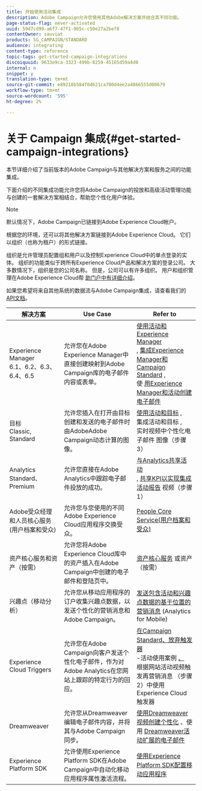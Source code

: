 ```yaml
---
title: 开始使用活动集成
description: Adobe Campaign允许您使用其他Adobe解决方案并结合其不同功能。
page-status-flag: never-activated
uuid: 59d7cd99-a6f7-47f1-9b5c-c50e27a2bef8
contentOwner: sauviat
products: SG_CAMPAIGN/STANDARD
audience: integrating
content-type: reference
topic-tags: get-started-campaign-integrations
discoiquuid: 9633e9ca-3323-499b-8259-45165d59a4d0
internal: n
snippet: y
translation-type: tm+mt
source-git-commit: e89218b584f0d621ca700d4ee2a4866555d00679
workflow-type: tm+mt
source-wordcount: '595'
ht-degree: 2%

---
```



# 关于 Campaign 集成{#get-started-campaign-integrations}

本节详细介绍了当前版本的Adobe Campaign与其他解决方案和服务之间的功能集成。

下面介绍的不同集成功能允许您将Adobe Campaign的投放和高级活动管理功能与创建的一套解决方案相结合，帮助您个性化用户体验。

>[!NOTE]
>
> 默认情况下，Adobe Campaign已链接到Adobe Experience Cloud帐户。

根据您的环境，还可以将其他解决方案链接到Adobe Experience Cloud。 它们以组织（也称为租户）的形式链接。

组织是允许管理员配置组和用户以及控制Experience Cloud中的单点登录的实体。 组织的功能类似于跨所有Experience Cloud产品和解决方案的登录公司。 大多数情况下，组织是您的公司名称。 但是，公司可以有许多组织。 用户和组织管理在Adobe Experience Cloud帮 [助门户中有详细介绍](https://marketing.adobe.com/resources/help/zh_CN/mcloud/organizations.html)。

如果您希望将来自其他系统的数据流与Adobe Campaign集成，请查看我们的 [API文档](../../api/using/get-started-apis.md)。

<table> 
 <thead> 
  <tr> 
   <th> 解决方案<br /> </th> 
   <th> Use Case<br /> </th> 
   <th> Refer to<br /> </th> 
  </tr> 
 </thead> 
 <tbody> 
  <tr> 
   <td> Experience Manager<br /> 6.1、6.2、6.3、6.4、6.5<br /> </td> 
   <td> 允许您在Adobe Experience Manager中直接创建映射到Adobe Campaign库的电子邮件内容或表单。<br /> </td> 
   <td> 
     <a href="../../integrating/using/integrating-with-experience-manager.md">使用活动和Experience Manager</a><br/>, <a href="https://helpx.adobe.com/experience-manager/6-4/sites/administering/using/campaignstandard.html">集成Experience Manager和Campaign Standard</a> , <br/>使 <a href="https://docs.campaign.adobe.com/doc/standard/getting_started/en/ACS_AEM.html">用Experience Manager和活动创建电子邮件</a> 
    </td> 
  </tr> 
  <tr> 
   <td> 目标<br /> Classic, Standard<br /> </td> 
   <td> 允许您插入在打开由目标创建和发送的电子邮件时由AdobeAdobe Campaign动态计算的图像。<br /> </td> 
   <td> 
    <a href="../../integrating/using/about-campaign-target-integration.md">使用活动和目标</a> , <br/>集成活动和目标 <a href="https://marketing.adobe.com/resources/help/en_US/target/a4t/c_campaign_and_target.html">,</a><br/>实时视频中个性化电子邮件 <a href="https://helpx.adobe.com/marketing-cloud/how-to/email-marketing.html"></a> 图像（步骤3）
    </td> 
  </tr> 
  <tr> 
   <td> Analytics<br /> Standard、Premium <br /> </td> 
   <td> 允许您直接在Adobe Analytics中跟踪电子邮件投放的成功。<br /> </td> 
   <td> 
    <a href="../../integrating/using/about-campaign-analytics-integration.md">与Analytics共享活动</a><br/>, <a href="https://helpx.adobe.com/marketing-cloud/how-to/email-marketing.html">共享KPI以实现集成活动报告</a> 视频（步骤1）
    </td> 
  </tr> 
  <tr> 
   <td> Adobe受众经理和人员核心服务(用户档案和受众)<br /> </td> 
   <td> 允许您与您使用的不同Adobe Experience Cloud应用程序交换受众。<br /> </td> 
   <td> <a href="../../integrating/using/about-campaign-audience-manager-or-people-core-service-integration.md">People Core Service(用户档案和受众)</a><br /> </td> 
  </tr> 
  <tr> 
   <td> 资产核心服务和资产（按需）<br /> </td> 
   <td> 允许您将Adobe Experience Cloud库中的资产插入在Adobe Campaign中创建的电子邮件和登陆页中。<br /> </td> 
   <td> <a href="../../integrating/using/working-with-campaign-and-assets-core-service.md">资产核心服务</a> 或资产（按需）<br /> </td> 
  </tr> 
  <tr> 
   <td> 兴趣点（移动分析）<br /> </td> 
   <td> 允许您从移动应用程序的订户收集兴趣点数据，以发送个性化的营销消息和Adobe Campaign。<br /> </td> 
   <td> <a href="../../integrating/using/about-campaign-points-of-interest-data-integration.md">发送包含活动和兴趣点数据的基于位置的营销消息</a> (Analytics for Mobile)<br /> </td> 
  </tr> 
  <tr> 
   <td> Experience Cloud Triggers<br /> </td> 
   <td> 允许您在Adobe Campaign向客户发送个性化电子邮件，作为对Adobe Analytics在您网站上跟踪的特定行为的回应。<br /> </td> 
   <td> 
    <a href="../../integrating/using/about-adobe-experience-cloud-triggers.md">在Campaign Standard、放弃触发器</a><br/>-活动使用案例 <a href="../../integrating/using/abandonment-triggers-use-cases.md">、</a><br/>根据网站活动视频触发再营销消息 <a href="https://helpx.adobe.com/marketing-cloud/how-to/email-marketing.html"></a> （步骤2）中使用Experience Cloud触发器
    </td> 
  </tr> 
  <tr> 
   <td> Dreamweaver<br /> </td> 
   <td> 允许您从Dreamweaver编辑电子邮件内容，并将其与Adobe Campaign同步。<br /> </td> 
   <td> 
    <a href="https://docs.adobe.com/content/help/en/campaign-learn/campaign-standard-tutorials/designing-content/email-designer/dreamweaver-integration.html">使用Dreamweaver视频创建个性化</a> 、使 <br/>用 <a href="https://helpx.adobe.com/dreamweaver/using/working-with-dreamweaver-and-campaign.html">Dreamweaver活动扩展的电子邮件</a> 
  </td> 
  </tr> 
  <tr> 
   <td> Experience Platform SDK<br /> </td> 
   <td> 允许使用Experience Platform SDK在Adobe Campaign中自动化移动应用程序属性激活流程。<br /> </td> 
   <td> <a href="https://helpx.adobe.com/campaign/kb/configuring-app-sdk.html">使用Experience Platform SDK配置移动应用程序</a><br /> </td> 
  </tr> 
 </tbody> 
</table>

